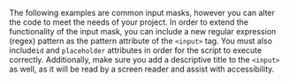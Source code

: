 The following examples are common input masks, however you can alter the code to meet the needs of your project. In order to extend the functionality of the input mask, you can include a new regular expression (regex) pattern as the pattern attribute of the `<input>` tag. You must also include`id` and `placeholder` attributes in order for the script to execute correctly. Additionally, make sure you add a descriptive title to the `<input>` as well, as it will be read by a screen reader and assist with accessibility. 